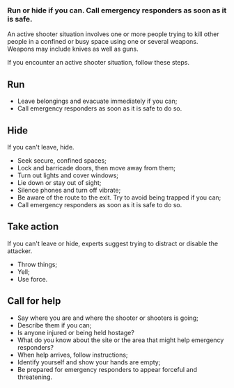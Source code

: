 [Title]: # (Active shooter)
[Order]: # (6)

### Run or hide if you can. Call emergency responders as soon as it is safe. 

An active shooter situation involves one or more people trying to kill other people in a confined or busy space using one or several weapons. Weapons may include knives as well as guns. 

If you encounter an active shooter situation, follow these steps. 

## Run

* Leave belongings and evacuate immediately if you can; 
* Call emergency responders as soon as it is safe to do so.

## Hide

If you can't leave, hide. 

* Seek secure, confined spaces;
* Lock and barricade doors, then move away from them;
* Turn out lights and cover windows;
* Lie down or stay out of sight;
* Silence phones and turn off vibrate;
* Be aware of the route to the exit. Try to avoid being trapped if you can;    
* Call emergency responders as soon as it is safe to do so.

## Take action

If you can't leave or hide, experts suggest trying to distract or disable the attacker. 

* Throw things;
* Yell;
* Use force. 

## Call for help

* Say where you are and where the shooter or shooters is going;
* Describe them if you can;  
* Is anyone injured or being held hostage? 
* What do you know about the site or the area that might help emergency responders?  
* When help arrives, follow instructions; 
* Identify yourself and show your hands are empty;
* Be prepared for emergency responders to appear forceful and threatening. 
